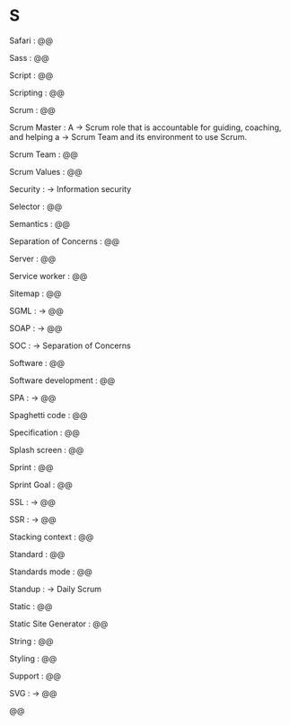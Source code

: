 # S

Safari
: @@

Sass
: @@

Script
: @@

Scripting
: @@

Scrum
: @@

Scrum Master
: A → Scrum role that is accountable for guiding, coaching, and helping a → Scrum Team and its environment to use Scrum. 

Scrum Team
: @@

Scrum Values
: @@

Security
: → Information security

Selector
: @@

Semantics
: @@

Separation of Concerns
: @@

Server
: @@

Service worker
: @@

Sitemap
: @@

SGML
: → @@

SOAP
: → @@

SOC
: → Separation of Concerns

Software
: @@

Software development
: @@

SPA
: → @@

Spaghetti code
: @@

Specification
: @@

Splash screen
: @@

Sprint
: @@

Sprint Goal
: @@

SSL
: → @@

SSR
: → @@

Stacking context
: @@

Standard
: @@

Standards mode
: @@

Standup
: → Daily Scrum

Static
: @@

Static Site Generator
: @@

String
: @@

Styling
: @@

Support
: @@

SVG
: → @@

@@